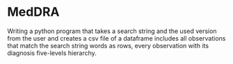 # MedDRA
Writing a python program that takes a search string and the used version from the user and creates a csv file of a dataframe includes all observations that match the search string words as rows, every observation with its diagnosis five-levels hierarchy.
